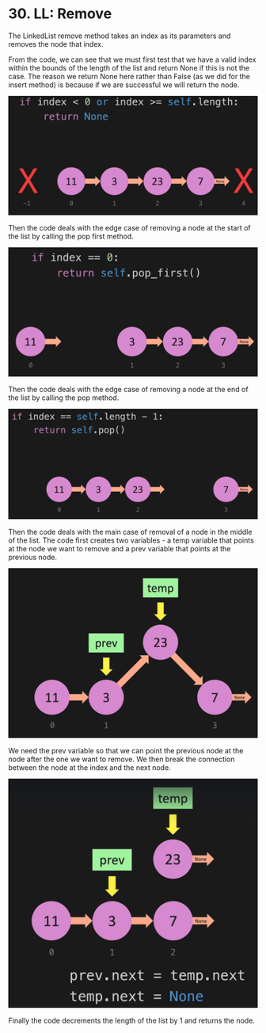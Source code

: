 # 30. LL: Remove

The LinkedList remove method takes an index as its parameters and removes the node that index.

From the code, we can see that we must first test that we have a valid index within the bounds of the length of the list and return None if this is not the case. The reason we return None here rather than False (as we did for the insert method) is because if we are successful we will return the node.

![Linked List Remove Invalid](./images/linked-list-remove-invalid.jpg?raw=true "Linked List Remove Invalid")

Then the code deals with the edge case of removing a node at the start of the list by calling the pop first method. 

![Linked List Remove Pop First](./images/linked-list-remove-pop-first.jpg?raw=true "Linked List Remove Pop First")

Then the code deals with the edge case of removing a node at the end of the list by calling the pop method. 

![Linked List Remove Pop](./images/linked-list-remove-pop.jpg?raw=true "Linked List Remove Pop")

Then the code deals with the main case of removal of a node in the middle of the list. The code first creates two variables - a temp variable that points at the node we want to remove and a prev variable that points at the previous node. 

![Linked List Remove Prev Temp](./images/linked-list-remove-prev-temp.jpg?raw=true "Linked List Remove Prev Temp")

We need the prev variable so that we can point the previous node at the node after the one we want to remove. We then break the connection between the node at the index and the next node.

![Linked List Remove Middle](./images/linked-list-remove-middle.jpg?raw=true "Linked List Remove Middle")

Finally the code decrements the length of the list by 1 and returns the node.
